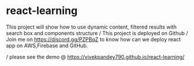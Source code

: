 # react-learning
This project will show how to use dynamic content, filtered results with search box and components structure
/ This project is deployed on Github
/ Join me on https://discord.gg/PZPBqZ to know how can we deploy react app on AWS,Firebase and GitHub.

/ please see the demo @ https://vivekpandey790.github.io/react-learning/
